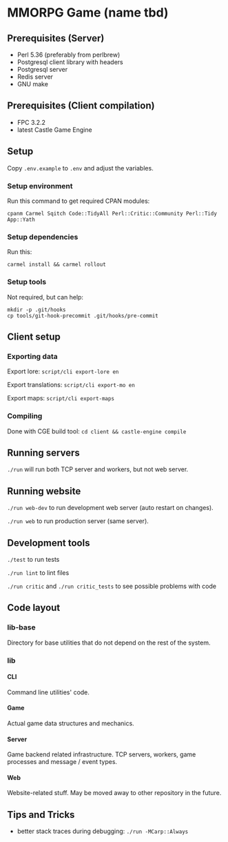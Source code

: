 # MMORPG Game (name tbd)

## Prerequisites (Server)

- Perl 5.36 (preferably from perlbrew)
- Postgresql client library with headers
- Postgresql server
- Redis server
- GNU make

## Prerequisites (Client compilation)

- FPC 3.2.2
- latest Castle Game Engine

## Setup

Copy `.env.example` to `.env` and adjust the variables.

### Setup environment

Run this command to get required CPAN modules:

```
cpanm Carmel Sqitch Code::TidyAll Perl::Critic::Community Perl::Tidy App::Yath
```

### Setup dependencies

Run this:

```
carmel install && carmel rollout
```

### Setup tools

Not required, but can help:

```
mkdir -p .git/hooks
cp tools/git-hook-precommit .git/hooks/pre-commit
```

## Client setup

### Exporting data

Export lore: `script/cli export-lore en`

Export translations: `script/cli export-mo en`

Export maps: `script/cli export-maps`

### Compiling

Done with CGE build tool: `cd client && castle-engine compile`


## Running servers

`./run` will run both TCP server and workers, but not web server.

## Running website

`./run web-dev` to run development web server (auto restart on changes).

`./run web` to run production server (same server).

## Development tools

`./test` to run tests

`./run lint` to lint files

`./run critic` and `./run critic_tests` to see possible problems with code

## Code layout

### lib-base

Directory for base utilities that do not depend on the rest of the system.

### lib

#### CLI

Command line utilities' code.

#### Game

Actual game data structures and mechanics.

#### Server

Game backend related infrastructure. TCP servers, workers, game processes and message / event types.

#### Web

Website-related stuff. May be moved away to other repository in the future.

## Tips and Tricks

- better stack traces during debugging: `./run -MCarp::Always`

